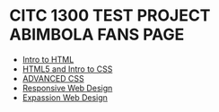 # CITC 1300 TEST PROJECT ABIMBOLA FANS PAGE

<ul>
    <li><a href="Intro to html/index.html" target="_blank">Intro to HTML</a></li>
    <li><a href="HTML5_intro_to_CSS/index.html" target="_blank">HTML5 and Intro to CSS</a></li>
    <li><a href="adv_css/index.html" target="_blank">ADVANCED CSS</a></li>
     <li><a href="responsive/index.html" target="_blank">Responsive Web Design</a></li>
     <li><a href="expassion_css/index.html" target="_blank">Expassion Web Design</a></li>
</ul>

